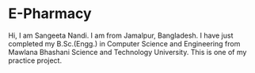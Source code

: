 # E-Pharmacy
Hi,
I am Sangeeta Nandi.
I am from Jamalpur, Bangladesh.
I have just completed my B.Sc.(Engg.) in Computer Science and Engineering from Mawlana Bhashani Science and Technology University.
This is one of my practice project.